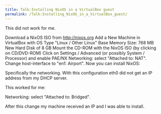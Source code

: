 ```yaml
---
title: Talk:Installing NixOS in a VirtualBox guest
permalink: /Talk:Installing_NixOS_in_a_VirtualBox_guest/
---
```


This did not work for me.

Download a NixOS ISO from <http://nixos.org> Add a New Machine in VirtualBox with OS Type "Linux / Other Linux" Base Memory Size: 768 MB New Hard Disk of 8 GB Mount the CD-ROM with the NixOS ISO (by clicking on CD/DVD-ROM) Click on Settings / Advanced (or possibly System / Processor) and enable PAE/NX Networking: select "Attached to: NAT". Change host-interface to "en1: Airport". Now you can install NixOS:

Specifically the networking. With this configuration eth0 did not get an IP address from my DHCP server.

This worked for me:

Networking: select "Attached to: Bridged".

After this change my machine received an IP and I was able to install.